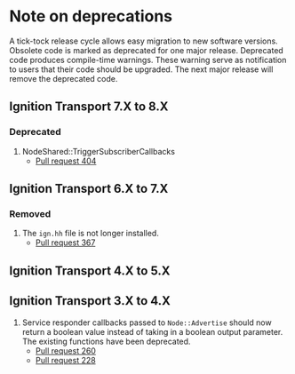 # Note on deprecations

A tick-tock release cycle allows easy migration to new software versions.
Obsolete code is marked as deprecated for one major release.
Deprecated code produces compile-time warnings. These warning serve as
notification to users that their code should be upgraded. The next major
release will remove the deprecated code.

## Ignition Transport 7.X to 8.X

### Deprecated

1. NodeShared::TriggerSubscriberCallbacks
    * [Pull request 404](https://bitbucket.org/ignitionrobotics/ign-transport/pull-request/404)

## Ignition Transport 6.X to 7.X

### Removed

1. The `ign.hh` file is not longer installed.
    * [Pull request 367](https://bitbucket.org/ignitionrobotics/ign-transport/pull-request/367)

## Ignition Transport 4.X to 5.X

## Ignition Transport 3.X to 4.X

1. Service responder callbacks passed to `Node::Advertise` should now return
   a boolean value instead of taking in a boolean output parameter. The existing
   functions have been deprecated.
    * [Pull request 260](https://bitbucket.org/ignitionrobotics/ign-transport/pull-request/260)
    * [Pull request 228](https://bitbucket.org/ignitionrobotics/ign-transport/pull-request/228)

